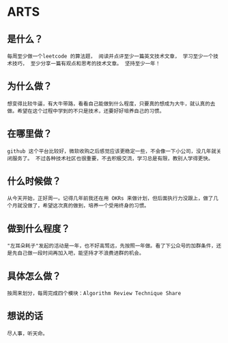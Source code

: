 # ARTS
## 是什么？
`
每周至少做一个leetcode 的算法题， 阅读并点评至少一篇英文技术文章， 学习至少一个技术技巧， 至少分享一篇有观点和思考的技术文章。 坚持至少一年！
`

## 为什么做？
`
想变得比较牛逼，有大牛带路，看看自己能做到什么程度，只要真的想成为大牛，就认真的去做。希望在这个过程中学到的不只是技术，还要好好培养自己的习惯。
`

## 在哪里做？
`
github 这个平台比较好，微软收购之后感觉应该更稳定一些，不会像一下小公司，没几年就关闭服务了。
不过各种技术社区也很重要，不去积极交流，学习总是有限，教别人学得更快。
`

## 什么时候做？
`
从今天开始，正好周一。记得几年前我还在用 OKRs 来做计划，但后面执行力没跟上，做了几个月就没做了，希望这次真的做到，培养一个受用终身的习惯。
`

## 做到什么程度？
`
"左耳朵耗子"发起的活动是一年，也不好高骛远，先按照一年做。看了下公众号的加群条件，还是先自己做一段时间再加入吧，能坚持才不浪费进群的机会。
`

## 具体怎么做？
`
按周来划分，每周完成四个模块：Algorithm Review Technique Share
`

## 想说的话
`
尽人事，听天命。
`